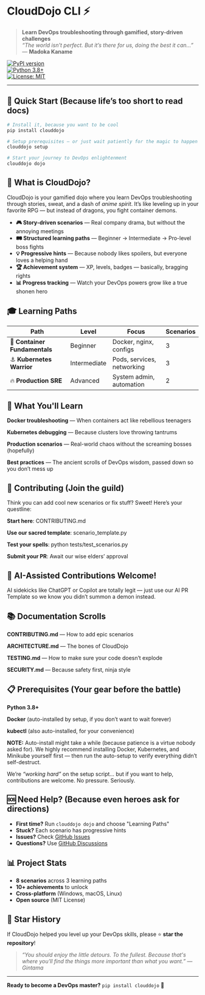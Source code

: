 # CloudDojo CLI ⚡

> **Learn DevOps troubleshooting through gamified, story-driven challenges**  
> *“The world isn’t perfect. But it’s there for us, doing the best it can…”* — **Madoka Kaname**


[![PyPI version](https://badge.fury.io/py/clouddojo.svg)](https://badge.fury.io/py/clouddojo)  
[![Python 3.8+](https://img.shields.io/badge/python-3.8+-blue.svg)](https://www.python.org/downloads/)  
[![License: MIT](https://img.shields.io/badge/License-MIT-yellow.svg)](https://opensource.org/licenses/MIT)

---

## 🚀 Quick Start (Because life’s too short to read docs)

```bash
# Install it, because you want to be cool
pip install clouddojo

# Setup prerequisites — or just wait patiently for the magic to happen
clouddojo setup

# Start your journey to DevOps enlightenment
clouddojo dojo

```
## 🌟 What is CloudDojo?
CloudDojo is your gamified dojo where you learn DevOps troubleshooting through stories, sweat, and a dash of *anime spirit*. It’s like leveling up in your favorite RPG — but instead of dragons, you fight container demons.

- **🎮 Story-driven scenarios** — Real company drama, but without the annoying meetings
- **🛤️ Structured learning paths** — Beginner → Intermediate → Pro-level boss fights
- **💡 Progressive hints** — Because nobody likes spoilers, but everyone loves a helping hand
- **🏆 Achievement system** — XP, levels, badges — basically, bragging rights
- **📊 Progress tracking** — Watch your DevOps powers grow like a true shonen hero

## 🎓 Learning Paths

| Path | Level | Focus | Scenarios |
|------|-------|-------|-----------|
| 🐋 **Container Fundamentals** | Beginner | Docker, nginx, configs | 3 |
| ⚓ **Kubernetes Warrior** | Intermediate | Pods, services, networking | 3 |
| 🔥 **Production SRE** | Advanced | System admin, automation | 2 |



## 🎯 What You'll Learn

**Docker troubleshooting** — When containers act like rebellious teenagers

**Kubernetes debugging** — Because clusters love throwing tantrums

**Production scenarios** — Real-world chaos without the screaming bosses (hopefully)        

**Best practices** — The ancient scrolls of DevOps wisdom, passed down so you don’t mess up

## 🤝 Contributing (Join the guild)
Think you can add cool new scenarios or fix stuff? Sweet! Here’s your questline:

**Start here**: CONTRIBUTING.md

**Use our sacred template**: scenario_template.py

**Test your spells**: python tests/test_scenarios.py

**Submit your PR**: Await our wise elders’ approval

## 🤖 AI-Assisted Contributions Welcome!
AI sidekicks like ChatGPT or Copilot are totally legit — just use our AI PR Template so we know you didn’t summon a demon instead.

## 📚 Documentation Scrolls
**CONTRIBUTING.md** — How to add epic scenarios

**ARCHITECTURE.md** — The bones of CloudDojo

**TESTING.md** — How to make sure your code doesn’t explode

**SECURITY.md** — Because safety first, ninja style

## 📋 Prerequisites (Your gear before the battle)
**Python 3.8+**

**Docker** (auto-installed by setup, if you don’t want to wait forever)

**kubectl** (also auto-installed, for your convenience)

**NOTE:**
Auto-install might take a while (because patience is a virtue nobody asked for). We highly recommend installing Docker, Kubernetes, and Minikube yourself first — then run the auto-setup to verify everything didn’t self-destruct.

We’re *“working hard”* on the setup script… but if you want to help, contributions are welcome. No pressure. Seriously.


## 🆘 Need Help? (Because even heroes ask for directions)

- **First time?** Run `clouddojo dojo` and choose "Learning Paths"
- **Stuck?** Each scenario has progressive hints
- **Issues?** Check [GitHub Issues](https://github.com/datakaitech/clouddojo-cli/issues)
- **Questions?** Use [GitHub Discussions](https://github.com/datakaitech/clouddojo-cli/discussions)

## 📊 Project Stats

- **8 scenarios** across 3 learning paths
- **10+ achievements** to unlock
- **Cross-platform** (Windows, macOS, Linux)
- **Open source** (MIT License)

## 🌟 Star History

If CloudDojo helped you level up your DevOps skills, please ⭐ **star the repository**!

> *“You should enjoy the little detours. To the fullest. Because that's where you'll find the things more important than what you want.” — Gintama*
---
**Ready to become a DevOps master?** `pip install clouddojo` 🚀
